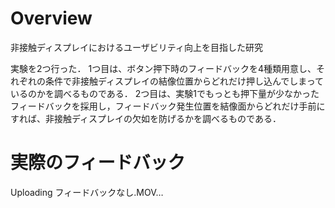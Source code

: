 # Overview
非接触ディスプレイにおけるユーザビリティ向上を目指した研究

実験を2つ行った．
1つ目は、ボタン押下時のフィードバックを4種類用意し、それぞれの条件で非接触ディスプレイの結像位置からどれだけ押し込んでしまっているのかを調べるものである．
2つ目は、実験1でもっとも押下量が少なかったフィードバックを採用し，フィードバック発生位置を結像面からどれだけ手前にすれば、非接触ディスプレイの欠如を防げるかを調べるものである．

# 実際のフィードバック

Uploading フィードバックなし.MOV…

